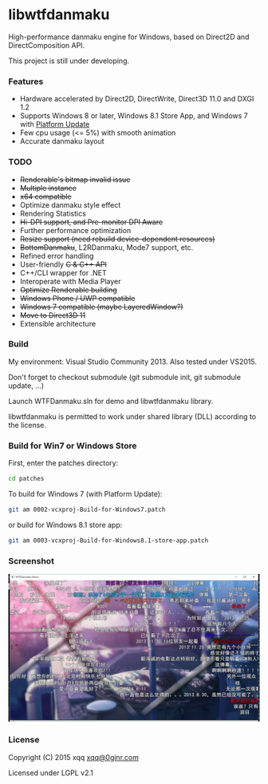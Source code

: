 libwtfdanmaku
=============
High-performance danmaku engine for Windows, based on Direct2D and DirectComposition API.

This project is still under developing.

### Features
- Hardware accelerated by Direct2D, DirectWrite, Direct3D 11.0 and DXGI 1.2
- Supports Windows 8 or later, Windows 8.1 Store App, and Windows 7 with [Platform Update](https://msdn.microsoft.com/en-us/library/windows/desktop/jj863687(v=vs.85).aspx)
- Few cpu usage (<= 5%) with smooth animation
- Accurate danmaku layout

### TODO
- ~~Renderable's bitmap invalid issue~~
- ~~Multiple instance~~
- ~~x64 compatible~~
- Optimize danmaku style effect
- Rendering Statistics
- ~~Hi-DPI support, and Pre-monitor DPI Aware~~
- Further performance optimization
- ~~Resize support (need rebuild device-dependent resources)~~
- ~~BottomDanmaku~~, L2RDanmaku, Mode7 support, etc.
- Refined error handling
- User-friendly ~~C & C++ API~~
- C++/CLI wrapper for .NET
- Interoperate with Media Player
- ~~Optimize Renderable building~~
- ~~Windows Phone / UWP compatible~~
- ~~Windows 7 compatible (maybe LayeredWindow?)~~
- ~~Move to Direct3D 11~~
- Extensible architecture

### Build
My environment: Visual Studio Community 2013. Also tested under VS2015.

Don't forget to checkout submodule (git submodule init, git submodule update, ...)

Launch WTFDanmaku.sln for demo and libwtfdanmaku library.

libwtfdanmaku is permitted to work under shared library (DLL) according to the license.

### Build for Win7 or Windows Store
First, enter the patches directory:
```bash
cd patches
```
To build for Windows 7 (with Platform Update):
```bash
git am 0002-vcxproj-Build-for-Windows7.patch
```
or build for Windows 8.1 store app:
```bash
git am 0003-vcxproj-Build-for-Windows8.1-store-app.patch
```

### Screenshot

![5cmps](https://raw.githubusercontent.com/xqq/xqq.github.io/master/img/wtf_screenshot_1.jpg)

### License
Copyright (C) 2015 xqq <xqq@0ginr.com>

Licensed under LGPL v2.1